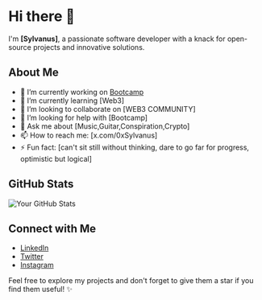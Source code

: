 # Hi there 👋

I'm **[Sylvanus]**, a passionate software developer with a knack for open-source projects and innovative solutions.

## About Me
- 🔭 I’m currently working on [Bootcamp](https://www.risein.com)
- 🌱 I’m currently learning [Web3]
- 👯 I’m looking to collaborate on [WEB3 COMMUNITY]
- 🤔 I’m looking for help with [Bootcamp]
- 💬 Ask me about [Music,Guitar,Conspiration,Crypto]
- 📫 How to reach me: [x.com/0xSylvanus]
- ⚡ Fun fact: [can't sit still without thinking, dare to go far for progress, optimistic but logical]


## GitHub Stats
![Your GitHub Stats](https://github-readme-stats.vercel.app/api?username=yourusername&show_icons=true)

## Connect with Me
- [LinkedIn](https://www.linkedin.com/in/redo-tristian-hadinata/)
- [Twitter](https://x.com/0xSylvanus)
- [Instagram](https://www.instagram.com/0xsylvanus/)

Feel free to explore my projects and don't forget to give them a star if you find them useful! ✨
